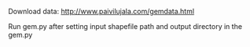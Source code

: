 Download data: http://www.paivilujala.com/gemdata.html

Run gem.py after setting input shapefile path and output directory in the gem.py
